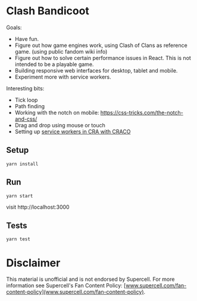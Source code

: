 # Clash Bandicoot

Goals:

- Have fun.
- Figure out how game engines work, using Clash of Clans as reference game. (using public fandom wiki info)
- Figure out how to solve certain performance issues in React. This is not intended to be a playable game.
- Building responsive web interfaces for desktop, tablet and mobile.
- Experiment more with service workers.

Interesting bits:

- Tick loop
- Path finding
- Working with the notch on mobile: https://css-tricks.com/the-notch-and-css/
- Drag and drop using mouse or touch
- Setting up [service workers in CRA with CRACO](https://stackoverflow.com/questions/65063966/how-to-use-the-service-worker-in-dev-mode-with-create-react-app)

## Setup

```
yarn install
```

## Run

```
yarn start
```

visit http://localhost:3000

## Tests

```
yarn test
```

# Disclaimer

This material is unofficial and is not endorsed by Supercell. For
more information see Supercell's Fan Content Policy:
[www.supercell.com/fan-content-policy](www.supercell.com/fan-content-policy).
